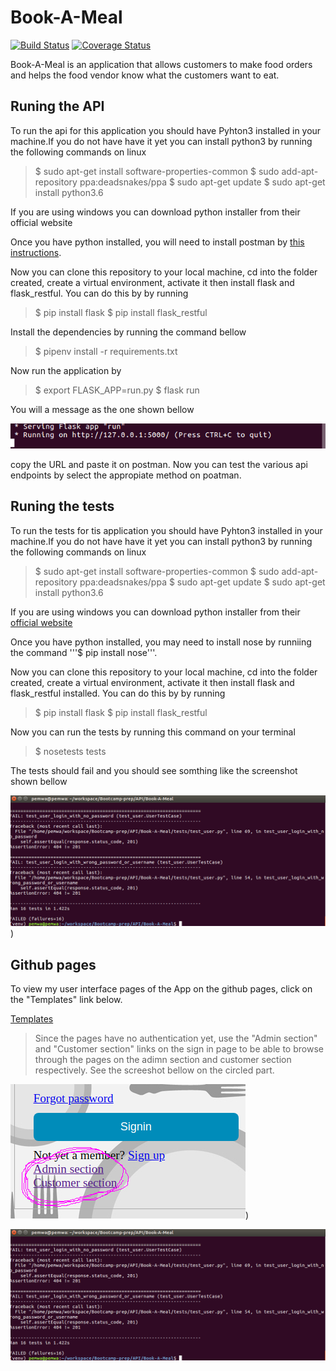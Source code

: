 # Book-A-Meal
[![Build Status](https://travis-ci.org/petermwash/Book-A-Meal.svg?branch=ft-api)](https://travis-ci.org/petermwash/Book-A-Meal)
[![Coverage Status](https://coveralls.io/repos/github/petermwash/Book-A-Meal/badge.svg?branch=ft-api)](https://coveralls.io/github/petermwash/Book-A-Meal?branch=ft-api)


Book-A-Meal is an application that allows customers to make food orders and helps the food vendor know what the customers want to eat.


## Runing the API

To run the api for this application you should have Pyhton3 installed in your machine.If you do not have have it yet you can install python3 by running the following commands on linux

 
>$ sudo apt-get install software-properties-common 
>$ sudo add-apt-repository ppa:deadsnakes/ppa 
>$ sudo apt-get update $ sudo apt-get install python3.6 


If you are using windows you can download python installer from their official website

Once you have python installed, you will need to install postman by [this instructions](https://www.google.com/url?q=https%3A%2F%2Fitrendbuzz.com%2Finstall-postman-native-app-on-ubuntu%2F&sa=D&sntz=1&usg=AFQjCNHww20936CFPZKMxkqjrk3TbBnshQ).

Now you can clone this repository to your local machine, cd into the folder created, create a virtual environment, activate it then install flask and flask_restful. You can do this by by running 

>$ pip install flask $ pip install flask_restful 

Install the dependencies by running the command bellow


>$ pipenv install -r requirements.txt


Now run the application by

>$ export FLASK_APP=run.py
>$ flask run


You will a message as the one shown bellow

![screenshot](https://raw.githubusercontent.com/petermwash/Book-A-Meal/ft-api/run.png)

copy the URL and paste it on postman. Now you can test the various api endpoints by select the appropiate method on poatman.


## Runing the tests

To run the tests for tis application you should have Pyhton3 installed in your machine.If you do not have have it yet you can install python3 by running the following commands on linux

>$ sudo apt-get install software-properties-common
>$ sudo add-apt-repository ppa:deadsnakes/ppa
>$ sudo apt-get update
>$ sudo apt-get install python3.6

If you are using windows you can download python installer from their [official website](https://www.python.org/downloads/windows/)

Once you have python installed, you may need to install nose by runniing the command '''$ pip install nose'''.

Now you can clone this repository to your local machine, cd into the folder created, create a virtual environment, activate it then install
flask and flask_restful installed. You can do this by by running 

>$ pip install flask
>$ pip install flask_restful

Now you can run the tests by running this command on your terminal

>$ nosetests tests


The tests should fail and you should see somthing  like the screenshot shown bellow

![screenshot](https://raw.githubusercontent.com/petermwash/Book-A-Meal/chore-tests/tests-img.png))

## Github pages

To view my user interface pages of the App on the github pages, click on the "Templates" link below.


[Templates](https://petermwash.github.io/Book-A-Meal/)


>Since the pages have no authentication yet, use the "Admin section" and "Customer section" links on the sign in page to be able to browse through the pages on the adimn section and customer section respectively. See the screeshot bellow on the circled part.

![alt text](https://raw.githubusercontent.com/petermwash/Book-A-Meal/master/eg-img.png))

![screenshot](https://raw.githubusercontent.com/petermwash/Book-A-Meal/chore-tests/tests-img.png)
